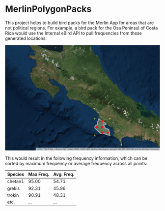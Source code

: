 # MerlinPolygonPacks
This project helps to build bird packs for the Merlin App for areas that are not political regions. For example, a bird pack for the Osa Peninsul of Costa Rica would use the Internal eBird API to pull frequencies from these generated locations:


![alt text](https://github.com/GatesDupont/MerlinPolygonPacks/blob/master/CR-Osa%20API%20points.png)

This would result in the following frequency information, which can be sorted by maximum frequency or average frequency across all points:

| Species | Max Freq. | Avg. Freq. |
| ------- | --------- | ---------- |
| chetan1 | 95.00     | 54.71      |
| grekis  | 92.31     | 45.96      |
| trokin  | 90.91     | 48.31      |
| etc.    | ...       | ...        |
